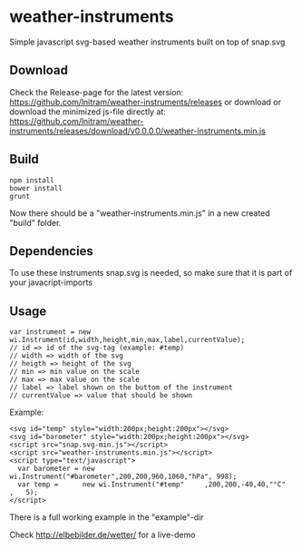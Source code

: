 weather-instruments
===================

Simple javascript svg-based weather instruments built on top of snap.svg

Download
----
Check the Release-page for the latest version: https://github.com/lnitram/weather-instruments/releases or download
or download the minimized js-file directly at:
https://github.com/lnitram/weather-instruments/releases/download/v0.0.0.0/weather-instruments.min.js

Build
----

```
npm install
bower install
grunt
```

Now there should be a "weather-instruments.min.js" in a new created "build" folder.

Dependencies
----

To use these instruments snap.svg is needed, so make sure that it is part of your javacript-imports

Usage
----
```
var instrument = new wi.Instrument(id,width,height,min,max,label,currentValue);
// id => id of the svg-tag (example: #temp)
// width => width of the svg
// heigth => height of the svg
// min => min value on the scale
// max => max value on the scale
// label => label shown on the buttom of the instrument
// currentValue => value that should be shown
```

Example:
```
<svg id="temp" style="width:200px;height:200px"></svg>
<svg id="barometer" style="width:200px;height:200px"></svg>
<script src="snap.svg-min.js"></script>
<script src="weather-instruments.min.js"></script>
<script type="text/javascript">
  var barometer = new wi.Instrument("#barometer",200,200,960,1060,"hPa", 998);
  var temp =      new wi.Instrument("#temp"     ,200,200,-40,40,"°C"   ,   5);
</script>
```

There is a full working example in the "example"-dir

Check http://elbebilder.de/wetter/ for a live-demo

